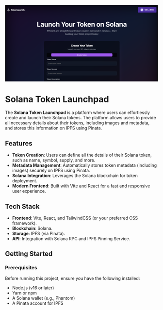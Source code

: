 <img src="./public/image.png" />

# Solana Token Launchpad

The **Solana Token Launchpad** is a platform where users can effortlessly create and launch their Solana tokens. The platform allows users to provide all necessary details about their tokens, including images and metadata, and stores this information on IPFS using Pinata.

## Features

- **Token Creation**: Users can define all the details of their Solana token, such as name, symbol, supply, and more.
- **Metadata Management**: Automatically stores token metadata (including images) securely on IPFS using Pinata.
- **Solana Integration**: Leverages the Solana blockchain for token deployment.
- **Modern Frontend**: Built with Vite and React for a fast and responsive user experience.

## Tech Stack

- **Frontend**: Vite, React, and TailwindCSS (or your preferred CSS framework).
- **Blockchain**: Solana.
- **Storage**: IPFS (via Pinata).
- **API**: Integration with Solana RPC and IPFS Pinning Service.

## Getting Started

### Prerequisites

Before running this project, ensure you have the following installed:

- Node.js (v16 or later)
- Yarn or npm
- A Solana wallet (e.g., Phantom)
- A Pinata account for IPFS
